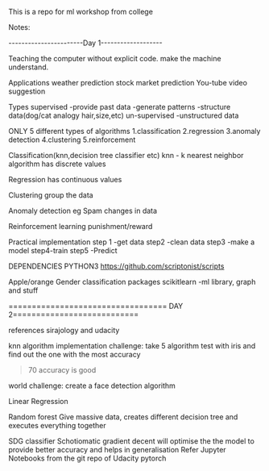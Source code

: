 This is a repo for ml workshop from college

Notes:


-----------------------Day 1-------------------

Teaching the computer without explicit code.
make the machine understand.

Applications
weather prediction
stock market prediction
You-tube video suggestion

Types
supervised
     -provide past data
     -generate patterns
     -structure data(dog/cat analogy hair,size,etc) 
un-supervised
    -unstructured data

ONLY 5 different types of algorithms
    1.classification
    2.regression
    3.anomaly detection
    4.clustering
    5.reinforcement

Classification(knn,decision tree classifier etc)
    knn - k nearest neighbor algorithm
    has discrete  values

Regression 
     has continuous values

Clustering
     group the data

Anomaly detection 
     eg Spam changes in data

Reinforcement learning
      punishment/reward 


Practical implementation
step 1 -get data
step2 -clean data
step3 -make a model
step4-train
step5 -Predict

DEPENDENCIES PYTHON3
https://github.com/scriptonist/scripts

Apple/orange
Gender classification
packages
scikitlearn -ml library, graph and stuff



================================== DAY 2===========================

references sirajology and udacity

knn algorithm implementation
challenge: take 5 algorithm test with iris and find out the one with the most accuracy

>70 accuracy is good

world challenge:
create a face detection algorithm

Linear Regression

Random forest
Give massive data, creates different decision tree and executes everything together

SDG classifier Schotiomatic gradient decent will optimise the the model to provide better accuracy and helps  in generalisation
Refer Jupyter Notebooks from the git repo of Udacity pytorch 

